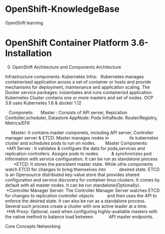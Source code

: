 # OpenShift-KnowledgeBase
OpenShift learning

# OpenShift Container Platform 3.6- Installation
0. OpenShift Architecture and Components
Architecture

Infrastructure components:
  Kubernetes Infra:
    Kubernetes manages containerised application across a set of container or hosts and provide mechanisms for deployment, maintenance and application scaling. The Docker service packages: instantiates and runs containerisd application.
    Kubernetes Cluster contains one or more masters and set of nodes.
    OCP 3.6 uses Kubernetes 1.6 & docker 1.12
    
    Componets:
      Master : Consists of API server, Repication Conttoller,scheduler, Datastore
      AppNode: Pods
      InfraNode: Router/Registry, Metrics/EFK
      
      Master: It contains master componets, including API server, Controller manager server & ETCD. Master manages nodes in                 its kubernetes cluster and schedules pods to run on nodes.
        Master Components:
          *API Server : It validates & configues the data for pods,services and replication controllers. Assigns pods to nodes            & synchronizes pod information with service configuration. It can be run as standalone process
          *ETCD: It stores the persistent master state. While othe components watch ETCD for changes to bring themselves into            desired state.
                 ETCD is an Opensource distributed key-value store that provides shared configuration and service discovery              for container linux clusters.
                 It comes by default with all master nodes. It can be run standalone(Optionally).
          *Controller Manager Server: The Controller Manager Server watches ETCD for changes to replication controller objects            and then uses the API to enforce the desired state.
                 It can also be run as a standalone process. Several such process create a cluster with one active leader at a            time.
          *HA Proxy: Optional, used when configuring highly-available masters with the native method to balance load between              API master endpoints.
          
Core Concepts
Networking
